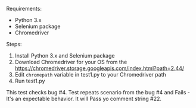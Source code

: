 Requirements:
- Python 3.x
- Selenium package
- Chromedriver 

Steps:
1. Install Python 3.x and Selenium package
2. Download Chromedriver for your OS from the https://chromedriver.storage.googleapis.com/index.html?path=2.44/ 
3. Edit ```chromepath``` variable in test1.py to your Chromedriver path
4. Run test1.py

This test checks bug #4.
Test repeats scenario from the bug #4 and Fails - It's an expectable behavior. 
It will Pass yo comment string #22.
